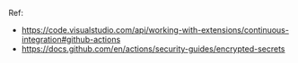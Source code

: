 Ref:

- https://code.visualstudio.com/api/working-with-extensions/continuous-integration#github-actions
- https://docs.github.com/en/actions/security-guides/encrypted-secrets
